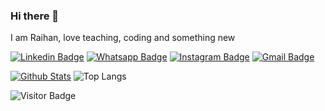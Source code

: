 ### Hi there 👋

I am Raihan, love teaching, coding and something new

[![Linkedin Badge](https://img.shields.io/badge/-linkedin-blue?style=flat-square&logo=Linkedin&logoColor=white&link=https://www.linkedin.com/in/raihan-muhammad-39a28b1b0/)](https://www.linkedin.com/in/raihan-muhammad-39a28b1b0/)
[![Whatsapp Badge](https://img.shields.io/badge/-6285156848132-green?style=flat-square&logo=Whatsapp&logoColor=white&link=https://wa.me/6287720548166)](https://wa.me/6287720548166)
[![Instagram Badge](https://img.shields.io/badge/-raihannmuhammad_-royalblue?style=flat-square&logo=instagram&logoColor=white&link=https://instagram.com/raihannmuhammad_/)](https://instagram.com/raihannmuhammad_)
[![Gmail Badge](https://img.shields.io/badge/-raihanmuhammad.dev@gmail.com-c14438?style=flat-square&logo=Gmail&logoColor=white&link=mailto:raihanmuhammad.dev@gmail.com)](mailto:raihanmuhammad.dev@gmail.com)



[![Github Stats](https://github-readme-stats.vercel.app/api?username=raihan-muhammad&theme=dark&show_icons=true)](https://github.com/riyhs)
![Top Langs](https://github-readme-stats.vercel.app/api/top-langs/?username=raihan-muhammad&hide=TeX&layout=compact&theme=dark)

![Visitor Badge](https://visitor-badge.laobi.icu/badge?page_id=raihan-muhammad.raihan-muhammad)


